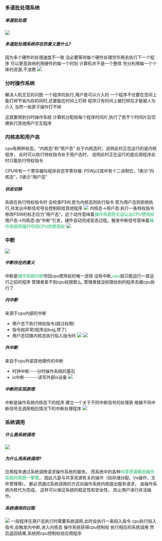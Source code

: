 ### 多道批处理系统
##### 单道批处理
![](img/Pasted%20image%2020220914234103.png)
##### 多道批处理系统存在的意义是什么?
因为多个硬件的处理速度不一致
没必要等待每个硬件处理完毕再去执行下一个程序
可以更高效地利用硬件的每一个时刻
计算机并不是一个整体
充分利用每一个个体的资源,不浪费
![](img/Pasted%20image%2020220914234142.png)


### 分时操作系统
解决人机交互的问题
一个程序的执行,用户是可以介入的
一个程序不仅要在空间上能打碎节省内存的同时,还要能在时间上打碎
程序只有时间上被打碎后才能被人为介入
当然一些原子操作打不碎

这就要用到分时操作系统
计算机分配给每个程序时间片,执行了若干个时间片后切换执行其他用户交互程序


### 内核态和用户态
cpu有两种状态，“内核态”和“用户态”
处于内核态时，说明此时正在运行的是内核程序，
此时可以执行特权指令处于用户态时，
说明此时正在运行的是应用程序此时只能执行特权指令

CPU中有一个寄存器叫程序状态字寄存器: PSWjz2其中有个二进制位，1表示“内核态”，0表示“用户态”
##### 状态切换
系统在执行特权指令时
会检查PSW,若为内核态则执行指令
若为用户态则拒绝执行,并发出中断信号夺会控制权给其他程序
![](img/Pasted%20image%2020220915000941.png)
内核态→用户态:执行一条特权指令修改PSW的标志位为“用户态”，这个动作意味着<font color=#66CC99 style=" font-weight:bold;">操作系统将主动让出CPU使用权</font>
用户态→内核态:由“中断”引发，硬件自动完成变态过程，触发中断信号意味着<font color=#66CC99 style=" font-weight:bold;">操作系统将强行夺回CPU的使用权</font>
![](img/Pasted%20image%2020220915001400.png)


### 中断
![](img/Pasted%20image%2020220915004726.png)


##### 中断存在的意义
中断是<font color=#66CC99 style=" font-weight:bold;">操作系统内核</font>夺回cpu使用权的唯一途径
没有中断,<font color=#66CC99 style=" font-weight:bold;">cpu</font>就只能运行一直运行之前的程序
管理者拿不到cpu权限那么,
管理者就没权限给别的程序去被cpu执行了

##### 内中断
来源于cpu内部的中断
* 用户态下执行特权指令(超过权限)
* 指令抛异常(程序出bug,停了)
* 用户态切换内核态执行陷入指令时
![](img/Pasted%20image%2020220915003436.png)
![](img/Pasted%20image%2020220915003637.png)


##### 外中断
来自于cpu外部其他硬件的中断
* 时钟中断----分时操作系统的基石
* io中断-------读写外部io设备
![](img/Pasted%20image%2020220915004212.png)

##### 中断的实现原理
中断是操作系统内核态下的程序
建立一个关于不同中断信号的处理表
根据不同中断信号去调用相应情况下的中断处理程序
![](img/Pasted%20image%2020220915004926.png)


### 系统调用
##### 什么是系统调用
![](img/Pasted%20image%2020220915045617.png)

##### 为什么用系统调用?
应用程序通过系统调用请求操作系统的服务。
而系统中的各种<font color=#66CC99 style=" font-weight:bold;">共享资源都由操作系统内核统一掌管</font>，
因此凡是与共享资源有关的操作（如存储分配、I/o操作、文件管理等)，
都必须通过系统调用的方式向操作系统内核提出服务请求，
由操作系统内核代为完成。
这样可以保证系统的稳定性和安全性，
防止用户进行非法操作。

##### 系统调用的过程
![](img/Pasted%20image%2020220915050603.png)
一段程序在用户态执行时需要系统调用,此时会执行一条陷入指令
cpu执行陷入指令,会触发内中断,进入内核态
操作系统获得cpu控制权
执行相应的系统调用
然后返回结果,系统把cpu控制权给应用程序